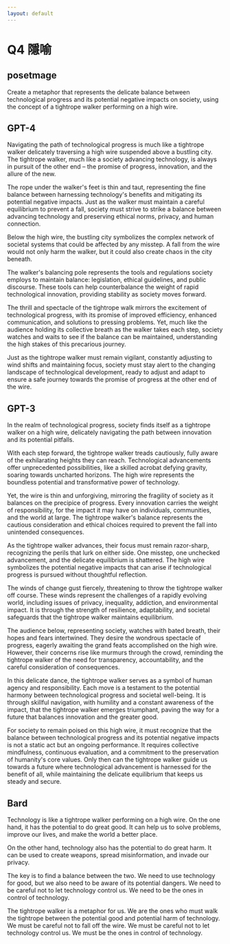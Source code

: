 ```yaml
---
layout: default
---
```


# Q4 隱喻

## posetmage
Create a metaphor that represents the delicate balance between technological progress and its potential negative impacts on society, using the concept of a tightrope walker performing on a high wire.

## GPT-4
Navigating the path of technological progress is much like a tightrope walker delicately traversing a high wire suspended above a bustling city. The tightrope walker, much like a society advancing technology, is always in pursuit of the other end – the promise of progress, innovation, and the allure of the new.

The rope under the walker's feet is thin and taut, representing the fine balance between harnessing technology's benefits and mitigating its potential negative impacts. Just as the walker must maintain a careful equilibrium to prevent a fall, society must strive to strike a balance between advancing technology and preserving ethical norms, privacy, and human connection.

Below the high wire, the bustling city symbolizes the complex network of societal systems that could be affected by any misstep. A fall from the wire would not only harm the walker, but it could also create chaos in the city beneath.

The walker's balancing pole represents the tools and regulations society employs to maintain balance: legislation, ethical guidelines, and public discourse. These tools can help counterbalance the weight of rapid technological innovation, providing stability as society moves forward.

The thrill and spectacle of the tightrope walk mirrors the excitement of technological progress, with its promise of improved efficiency, enhanced communication, and solutions to pressing problems. Yet, much like the audience holding its collective breath as the walker takes each step, society watches and waits to see if the balance can be maintained, understanding the high stakes of this precarious journey.

Just as the tightrope walker must remain vigilant, constantly adjusting to wind shifts and maintaining focus, society must stay alert to the changing landscape of technological development, ready to adjust and adapt to ensure a safe journey towards the promise of progress at the other end of the wire.

## GPT-3
In the realm of technological progress, society finds itself as a tightrope walker on a high wire, delicately navigating the path between innovation and its potential pitfalls.

With each step forward, the tightrope walker treads cautiously, fully aware of the exhilarating heights they can reach. Technological advancements offer unprecedented possibilities, like a skilled acrobat defying gravity, soaring towards uncharted horizons. The high wire represents the boundless potential and transformative power of technology.

Yet, the wire is thin and unforgiving, mirroring the fragility of society as it balances on the precipice of progress. Every innovation carries the weight of responsibility, for the impact it may have on individuals, communities, and the world at large. The tightrope walker's balance represents the cautious consideration and ethical choices required to prevent the fall into unintended consequences.

As the tightrope walker advances, their focus must remain razor-sharp, recognizing the perils that lurk on either side. One misstep, one unchecked advancement, and the delicate equilibrium is shattered. The high wire symbolizes the potential negative impacts that can arise if technological progress is pursued without thoughtful reflection.

The winds of change gust fiercely, threatening to throw the tightrope walker off course. These winds represent the challenges of a rapidly evolving world, including issues of privacy, inequality, addiction, and environmental impact. It is through the strength of resilience, adaptability, and societal safeguards that the tightrope walker maintains equilibrium.

The audience below, representing society, watches with bated breath, their hopes and fears intertwined. They desire the wondrous spectacle of progress, eagerly awaiting the grand feats accomplished on the high wire. However, their concerns rise like murmurs through the crowd, reminding the tightrope walker of the need for transparency, accountability, and the careful consideration of consequences.

In this delicate dance, the tightrope walker serves as a symbol of human agency and responsibility. Each move is a testament to the potential harmony between technological progress and societal well-being. It is through skillful navigation, with humility and a constant awareness of the impact, that the tightrope walker emerges triumphant, paving the way for a future that balances innovation and the greater good.

For society to remain poised on this high wire, it must recognize that the balance between technological progress and its potential negative impacts is not a static act but an ongoing performance. It requires collective mindfulness, continuous evaluation, and a commitment to the preservation of humanity's core values. Only then can the tightrope walker guide us towards a future where technological advancement is harnessed for the benefit of all, while maintaining the delicate equilibrium that keeps us steady and secure.

## Bard
Technology is like a tightrope walker performing on a high wire. On the one hand, it has the potential to do great good. It can help us to solve problems, improve our lives, and make the world a better place.

On the other hand, technology also has the potential to do great harm. It can be used to create weapons, spread misinformation, and invade our privacy.

The key is to find a balance between the two. We need to use technology for good, but we also need to be aware of its potential dangers. We need to be careful not to let technology control us. We need to be the ones in control of technology.

The tightrope walker is a metaphor for us. We are the ones who must walk the tightrope between the potential good and potential harm of technology. We must be careful not to fall off the wire. We must be careful not to let technology control us. We must be the ones in control of technology.